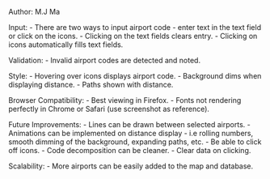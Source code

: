 Author: M.J Ma

Input: - There are two ways to input airport code - enter text in the text field or click on the icons. - Clicking on the text fields clears entry. - Clicking on icons automatically fills text fields.

Validation: - Invalid airport codes are detected and noted.

Style: - Hovering over icons displays airport code. - Background dims when displaying distance. - Paths shown with distance.

Browser Compatibility: - Best viewing in Firefox. - Fonts not rendering perfectly in Chrome or Safari (use screenshot as reference).

Future Improvements: - Lines can be drawn between selected airports. - Animations can be implemented on distance display - i.e rolling numbers, smooth dimming of the background, expanding paths, etc. - Be able to click off icons. - Code decomposition can be cleaner. - Clear data on clicking.

Scalability: - More airports can be easily added to the map and database.